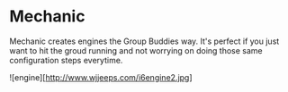 # Mechanic

Mechanic creates engines the Group Buddies way. It's perfect if you just want to hit the groud running and not worrying on doing those same configuration steps everytime.

  ![engine][http://www.wjjeeps.com/i6engine2.jpg]